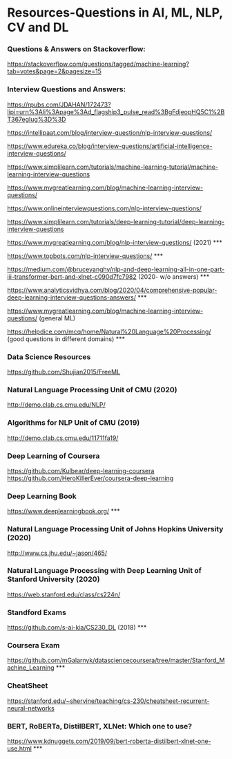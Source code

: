 # Resources-Questions in AI, ML, NLP, CV and DL

### Questions & Answers on Stackoverflow:
https://stackoverflow.com/questions/tagged/machine-learning?tab=votes&page=2&pagesize=15

### Interview Questions and Answers:
https://rpubs.com/JDAHAN/172473?lipi=urn%3Ali%3Apage%3Ad_flagship3_pulse_read%3BgFdjeopHQ5C1%2BT367egIug%3D%3D

https://intellipaat.com/blog/interview-question/nlp-interview-questions/

https://www.edureka.co/blog/interview-questions/artificial-intelligence-interview-questions/

https://www.simplilearn.com/tutorials/machine-learning-tutorial/machine-learning-interview-questions

https://www.mygreatlearning.com/blog/machine-learning-interview-questions/

https://www.onlineinterviewquestions.com/nlp-interview-questions/

https://www.simplilearn.com/tutorials/deep-learning-tutorial/deep-learning-interview-questions

https://www.mygreatlearning.com/blog/nlp-interview-questions/   (2021) ***

https://www.topbots.com/nlp-interview-questions/ ***

https://medium.com/@bruceyanghy/nlp-and-deep-learning-all-in-one-part-iii-transformer-bert-and-xlnet-c090d7fc7982  (2020- w/o answers) ***

https://www.analyticsvidhya.com/blog/2020/04/comprehensive-popular-deep-learning-interview-questions-answers/ ***

https://www.mygreatlearning.com/blog/machine-learning-interview-questions/   (general ML)

https://helpdice.com/mcq/home/Natural%20Language%20Processing/  (good questions in different domains) ***



### Data Science Resources
https://github.com/Shujian2015/FreeML

### Natural Language Processing Unit of CMU (2020)
http://demo.clab.cs.cmu.edu/NLP/

### Algorithms for NLP Unit of CMU (2019)
http://demo.clab.cs.cmu.edu/11711fa19/

### Deep Learning of Coursera
https://github.com/Kulbear/deep-learning-coursera
https://github.com/HeroKillerEver/coursera-deep-learning

### Deep Learning Book
https://www.deeplearningbook.org/  ***

### Natural Language Processing Unit of Johns Hopkins University (2020)
http://www.cs.jhu.edu/~jason/465/

### Natural Language Processing with Deep Learning Unit of Stanford University (2020)
https://web.stanford.edu/class/cs224n/

### Standford Exams
https://github.com/s-ai-kia/CS230_DL    (2018) ***

### Coursera Exam
https://github.com/mGalarnyk/datasciencecoursera/tree/master/Stanford_Machine_Learning ***

### CheatSheet
https://stanford.edu/~shervine/teaching/cs-230/cheatsheet-recurrent-neural-networks

### BERT, RoBERTa, DistilBERT, XLNet: Which one to use?
https://www.kdnuggets.com/2019/09/bert-roberta-distilbert-xlnet-one-use.html   ***

